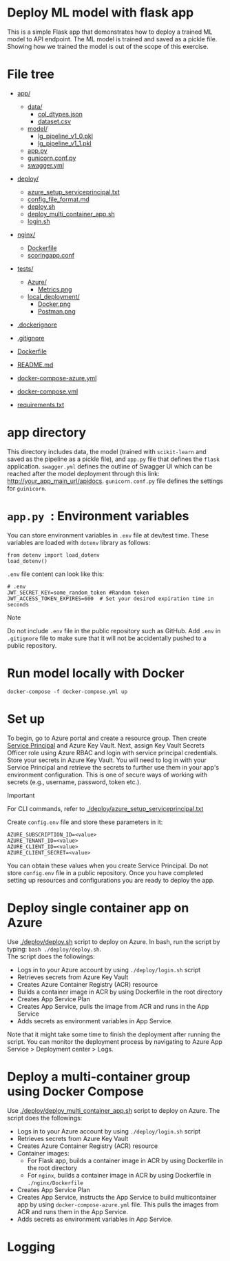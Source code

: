 # Deploy ML model with flask app

This is a simple Flask app that demonstrates how to deploy a trained ML model to API endpoint. The ML model is trained and saved as a pickle file. Showing how we trained the model is out of the scope of this exercise.

# File tree

- [app/](https://github.com/parviz11/flaskapp/tree/main/app)
  - [data/](https://github.com/parviz11/flaskapp/tree/main/app/data)
    - [col_dtypes.json](https://github.com/parviz11/flaskapp/blob/main/app/data/col_dtypes.json)
    - [dataset.csv](https://github.com/parviz11/flaskapp/blob/main/app/data/dataset.csv)
  - [model/](https://github.com/parviz11/flaskapp/tree/main/app/model)
    - [lg_pipeline_v1_0.pkl](https://github.com/parviz11/flaskapp/blob/main/app/model/lg_pipeline_v1_0.pkl)
    - [lg_pipeline_v1_1.pkl](https://github.com/parviz11/flaskapp/blob/main/app/model/lg_pipeline_v1_1.pkl)
  - [app.py](https://github.com/parviz11/flaskapp/blob/main/app/app.py)
  - [gunicorn.conf.py](https://github.com/parviz11/flaskapp/blob/main/app/gunicorn.conf.py)
  - [swagger.yml](https://github.com/parviz11/flaskapp/blob/main/app/swagger.yml)

- [deploy/](https://github.com/parviz11/flaskapp/tree/main/deploy)
  - [azure_setup_serviceprincipal.txt](https://github.com/parviz11/flaskapp/blob/main/deploy/azure_setup_serviceprincipal.txt)
  - [config_file_format.md](https://github.com/parviz11/flaskapp/blob/main/deploy/config_file_format.md)
  - [deploy.sh](https://github.com/parviz11/flaskapp/blob/main/deploy/deploy.sh)
  - [deploy_multi_container_app.sh](https://github.com/parviz11/flaskapp/blob/main/deploy/deploy_multi_container_app.sh)
  - [login.sh](https://github.com/parviz11/flaskapp/blob/main/deploy/login.sh)

- [nginx/](https://github.com/parviz11/flaskapp/tree/main/nginx)
  - [Dockerfile](https://github.com/parviz11/flaskapp/blob/main/nginx/Dockerfile)
  - [scoringapp.conf](https://github.com/parviz11/flaskapp/blob/main/nginx/scoringapp.conf)

- [tests/](https://github.com/parviz11/flaskapp/tree/main/tests)
  - [Azure/](https://github.com/parviz11/flaskapp/tree/main/tests/Azure)
    - [Metrics.png](https://github.com/parviz11/flaskapp/blob/main/tests/Azure/Metrics.png)
  - [local_deployment/](https://github.com/parviz11/flaskapp/tree/main/tests/local_deployment)
    - [Docker.png](https://github.com/parviz11/flaskapp/blob/main/tests/local_deployment/Docker.png)
    - [Postman.png](https://github.com/parviz11/flaskapp/blob/main/tests/local_deployment/Postman.png)

- [.dockerignore](https://github.com/parviz11/flaskapp/blob/main/.dockerignore)
- [.gitignore](https://github.com/parviz11/flaskapp/blob/main/.gitignore)
- [Dockerfile](https://github.com/parviz11/flaskapp/blob/main/Dockerfile)
- [README.md](https://github.com/parviz11/flaskapp/blob/main/README.md)
- [docker-compose-azure.yml](https://github.com/parviz11/flaskapp/blob/main/docker-compose-azure.yml)
- [docker-compose.yml](https://github.com/parviz11/flaskapp/blob/main/docker-compose.yml)
- [requirements.txt](https://github.com/parviz11/flaskapp/blob/main/requirements.txt)



# app directory
This directory includes data, the model (trained with `scikit-learn` and saved as the pipeline as a pickle file), and `app.py` file that defines the `flask` application. `swagger.yml` defines the outline of Swagger UI which can be reached after the model deployment through this link: <http://your_app_main_url/apidocs>. `gunicorn.conf.py` file defines the settings for `guinicorn`.

# `app.py `: Environment variables
You can store environment variables in `.env` file at dev/test time. These variables are loaded with `dotenv` library as follows:

```
from dotenv import load_dotenv
load_dotenv()
```

`.env` file content can look like this:

```
# .env
JWT_SECRET_KEY=some_random_token #Random token
JWT_ACCESS_TOKEN_EXPIRES=600  # Set your desired expiration time in seconds
```
> [!NOTE] 
> Do not include `.env` file in the public repository such as GitHub. Add `.env` in `.gitignore` file to make sure that it will not be accidentally pushed to a public repository.

# Run model locally with Docker

`docker-compose -f docker-compose.yml up`

# Set up

To begin, go to Azure portal and create a resource group. Then create [Service Principal](https://learn.microsoft.com/en-us/cli/azure/azure-cli-sp-tutorial-1?tabs=bash) and Azure Key Vault. Next, assign Key Vault Secrets Officer role using Azure RBAC and login with service principal credentials. Store your secrets in Azure Key Vault. You will need to log in with your Service Principal and retrieve the secrets to further use them in your app's environment configuration. This is one of secure ways of working with secrets (e.g., username, password, token etc.). 

> [!IMPORTANT]  
> For CLI commands, refer to [./deploy/azure_setup_serviceprincipal.txt](https://github.com/parviz11/flaskapp/blob/main/deploy/azure_setup_serviceprincipal.txt)

Create `config.env` file and store these parameters in it:

```
AZURE_SUBSCRIPTION_ID=<value>
AZURE_TENANT_ID=<value>
AZURE_CLIENT_ID=<value>
AZURE_CLIENT_SECRET=<value>
```

You can obtain these values when you create Service Principal.
Do not store `config.env` file in a public repository. 
Once you have completed setting up resources and configurations you are ready to deploy the app.

# Deploy single container app on Azure

Use [./deploy/deploy.sh](https://github.com/parviz11/flaskapp/blob/main/deploy/deploy.sh) script to deploy on Azure. In bash, run the script by typing: `bash ./deploy/deploy.sh`. <br>
The script does the followings:

* Logs in to your Azure account by using `./deploy/login.sh` script
* Retrieves secrets from Azure Key Vault
* Creates Azure Container Registry (ACR) resource
* Builds a container image in ACR by using Dockerfile in the root directory
* Creates App Service Plan
* Creates App Service, pulls the image from ACR and runs in the App Service
* Adds secrets as environment variables in App Service.

Note that it might take some time to finish the deployment after running the script. You can monitor the deployment process by navigating to Azure App Service > Deployment center > Logs.

# Deploy a multi-container group using Docker Compose

Use [./deploy/deploy_multi_container_app.sh](https://github.com/parviz11/flaskapp/blob/main/deploy/deploy_multi_container_app.sh) script to deploy on Azure. The script does the followings:

* Logs in to your Azure account by using `./deploy/login.sh` script
* Retrieves secrets from Azure Key Vault
* Creates Azure Container Registry (ACR) resource
* Container images:
  * For Flask app, builds a container image in ACR by using Dockerfile in the root directory
  * For `nginx`, builds a container image in ACR by using Dockerfile in `./nginx/Dockerfile`
* Creates App Service Plan
* Creates App Service, instructs the App Service to build multicontainer app by using `docker-compose-azure.yml` file. This pulls the images from ACR and runs them in the App Service.
* Adds secrets as environment variables in App Service.


# Logging
